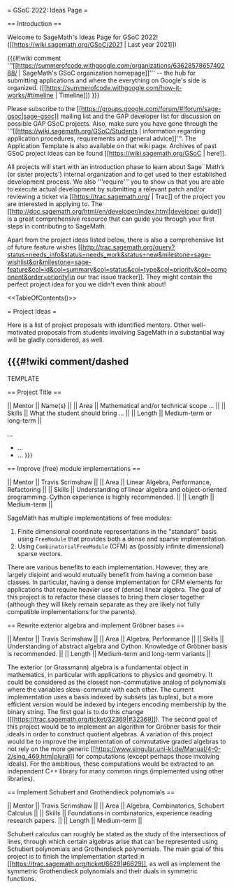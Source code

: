 = GSoC 2022: Ideas Page =

== Introduction ==

Welcome to SageMath's Ideas Page for GSoC 2022! ([[https://wiki.sagemath.org/GSoC/2021 | Last year 2021]])

{{{#!wiki comment
'''[[https://summerofcode.withgoogle.com/organizations/6362857865740288/ | SageMath's GSoC organization homepage]]''' -- the hub for submitting applications and where the everything on Google's side is organized.
([[https://summerofcode.withgoogle.com/how-it-works/#timeline | Timeline]])
}}}

Please subscribe to the [[https://groups.google.com/forum/#!forum/sage-gsoc|sage-gsoc]] mailing list and the GAP developer list for discussion on possible GAP GSoC projects. Also, make sure you have gone through the '''[[https://wiki.sagemath.org/GSoC/Students | information regarding application procedures, requirements and general advice]]'''. The Application Template is also available on that wiki page. Archives of past GSoC project ideas can be found [[https://wiki.sagemath.org/GSoC | here]].

All projects will start with an introduction phase to learn about Sage``Math’s (or sister projects') internal organization and to get used to their established development process. We also '''require''' you to show us that you are able to execute actual development by submitting a relevant patch and/or reviewing a ticket via [[https://trac.sagemath.org/ | Trac]] of the project you are interested in applying to. The [[http://doc.sagemath.org/html/en/developer/index.html|developer guide]] is a great comprehensive resource that can guide you through your first steps in contributing to SageMath.

Apart from the project ideas listed below, there is also a comprehensive list of future feature wishes [[http://trac.sagemath.org/query?status=needs_info&status=needs_work&status=new&milestone=sage-wishlist&or&milestone=sage-feature&col=id&col=summary&col=status&col=type&col=priority&col=component&order=priority|in our trac issue tracker]].
They might contain the perfect project idea for you we didn't even think about!

<<TableOfContents()>>

= Project Ideas =

Here is a list of project proposals with identified mentors.
Other well-motivated proposals from students involving SageMath in a substantial way will be gladly considered, as well.


{{{#!wiki comment/dashed
---

TEMPLATE

== Project Title ==

|| Mentor     || Name(s) ||
|| Area       || Mathematical and/or technical scope ... ||
|| Skills     || What the student should bring ... ||
|| Length     || Medium-term or long-term ||

...

  * ...
  * ...
}}}


== Improve (free) module implementations ==

|| Mentor     || Travis Scrimshaw ||
|| Area       || Linear Algebra, Performance, Refactoring ||
|| Skills     || Understanding of linear algebra and object-oriented programming. Cython experience is highly recommended. ||
|| Length     || Medium-term ||

SageMath has multiple implementations of free modules:

1. Finite dimensional coordinate representations in the "standard" basis using `FreeModule` that provides both a dense and sparse implementation.
2. Using `CombinatorialFreeModule` (CFM) as (possibly infinite dimensional) sparse vectors.

There are various benefits to each implementation. However, they are largely disjoint and would mutually benefit from having a common base classes. In particular, having a dense implementation for CFM elements for applications that require heavier use of (dense) linear algebra. The goal of this project is to refactor these classes to bring them closer together (although they will likely remain separate as they are likely not fully compatible implementations for the parents).


== Rewrite exterior algebra and implement Gröbner bases ==

|| Mentor     || Travis Scrimshaw ||
|| Area       || Algebra, Performance ||
|| Skills     || Understanding of abstract algebra and Cython. Knowledge of Gröbner basis is recommended. ||
|| Length     || Medium-term and long-term variants ||

The exterior (or Grassmann) algebra is a fundamental object in mathematics, in particular with applications to physics and geometry. It could be considered as the closest non-commutative analog of polynomials where the variables skew-commute with each other. The current implementation uses a basis indexed by subsets (as tuples), but a more efficient version would be indexed by integers encoding membership by the binary string. The first goal is to do this change ([[https://trac.sagemath.org/ticket/32369|#32369]]). The second goal of this project would be to implement an algorithm for Gröbner basis for their ideals in order to construct quotient algebras. A variation of this project would be to improve the implementation of commutative graded algebras to not rely on the more generic [[https://www.singular.uni-kl.de/Manual/4-0-2/sing_469.htm|plural]] for computations (except perhaps those involving ideals). For the ambitious, these computations would be extracted to an independent C++ library for many common rings (implemented using other libraries).


== Implement Schubert and Grothendieck polynomials ==

|| Mentor     || Travis Scrimshaw ||
|| Area       || Algebra, Combinatorics, Schubert Calculus ||
|| Skills     || Foundations in combinatorics, experience reading research papers. ||
|| Length     || Medium-term ||

Schubert calculus can roughly be stated as the study of the intersections of lines, through which certain algebras arise that can be represented using Schubert polynomials and Grothendieck polynomials. The main goal of this project is to finish the implementation started in [[https://trac.sagemath.org/ticket/6629|#6629]], as well as implement the symmetric Grothendieck polynomials and their duals in symmetric functions.
